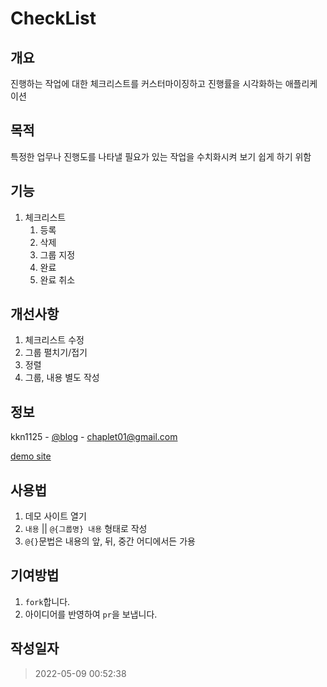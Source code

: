 # CheckList

## 개요

진행하는 작업에 대한 체크리스트를 커스터마이징하고 진행률을 시각화하는 애플리케이션

## 목적

특정한 업무나 진행도를 나타낼 필요가 있는 작업을 수치화시켜 보기 쉽게 하기 위함

## 기능

1. 체크리스트
   1. 등록
   2. 삭제
   3. 그룹 지정
   4. 완료
   5. 완료 취소

## 개선사항

1. 체크리스트 수정
2. 그룹 펼치기/접기
3. 정렬
4. 그룹, 내용 별도 작성

## 정보

kkn1125 - [@blog](https://kkn1125.github.io/) - [chaplet01@gmail.com](mailto:chaplet01@gmail.com)

[demo site](https://kkn1125.github.io/checklist/)

## 사용법

1. 데모 사이트 열기
2. `내용` || `@{그룹명} 내용` 형태로 작성
3. `@{}`문법은 내용의 앞, 뒤, 중간 어디에서든 가용

## 기여방법

1. `fork`합니다.
2. 아이디어를 반영하여 `pr`을 보냅니다.

## 작성일자

> 2022-05-09 00:52:38